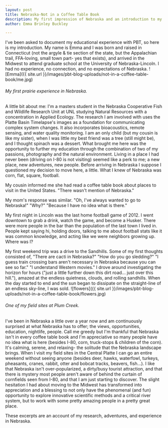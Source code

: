 ```yaml
---
layout: post
title: Nebraska-Not in a Coffee Table Book
description: My first impression of Nebraska and an introduction to my research.
author: Emma Brinley Buckley

---
```

I've been asked to document my educational experience with PBT, so here is my introduction. My name is Emma and I was born and raised in Connecticut (not the argyle & tie section of the state, but the Appalachian trail, FFA-loving, small town part- yes that exists), and arrived in the Midwest to attend graduate school at the University of Nebraska-Lincoln. I had no experience, no connection, and no expectations of Nebraska.
![Emma]({{ site.url }}/images/pbt-blog-uploads/not-in-a-coffee-table-book/me.jpg) 
###### My first prairie experience in Nebraska.

A little bit about me: I'm a masters student in the Nebraska Cooperative Fish and Wildlife Research Unit at UNL studying Natural Resources with a concentration in Applied Ecology. The research I am involved with uses the Platte Basin Timelapse's images as a foundation for communicating complex system changes. It also incorporates bioacoustics, remote sensing, and water quality monitoring.  I am an only child (but my cousin is like my sister), when I was little my best friend was a tree (still might be), and I thought spinach was a dessert. What brought me here was the opportunity to further my education through the combination of two of my passions, photography and the natural environment. Living in a place I had never been (driving on I-80 is not visiting) seemed like a perk to me; a new place, new adventures, new people. Before arriving in Nebraska I suppose I questioned my decision to move here, a little. What I knew of Nebraska was corn, flat, square, football.

My cousin informed me she had read a coffee table book about places to visit in the United States. "There wasn't mention of Nebraska."

My mom's response was similar.
"Oh, I've always wanted to go to Nebraska!" 
"Why?"
"Because I have no idea what is there."

My first night in Lincoln was the last home football game of 2012. I went downtown to grab a drink, watch the game, and become a Husker. There were more people in the bar than the population of the last town I lived in. People kept saying hi, holding doors, talking to me about football stats like it was common knowledge, and acting like we were neighbors growing up. Where was I?

My first weekend trip was a drive to the Sandhills. Some of my first thoughts consisted of,
"There are cacti in Nebraska?"
"How do you go sledding?"
"I guess train crossing bars aren't necessary in Nebraska because you can see so far."
"I understand Western movies."
I drove around investigating the horizon for hours ("just a little further down this dirt road... just over this hill."), amazed at the endless quietness, clouds, and rolling sandhills. When the day started to end and the sun began to dissipate on the straight-line of an endless sky-line, I was sold.
![flowers]({{ site.url }}/images/pbt-blog-uploads/not-in-a-coffee-table-book/flowers.jpg) 
###### One of my field sites at Plum Creek.

I've been in Nebraska a little over a year now and am continuously surprised at what Nebraska has to offer; the views, opportunities, education, nightlife, people. Call me greedy but I'm thankful that Nebraska isn't in every coffee table book and I'm appreciative so many people have no idea what is here (besides I-80, corn, truck-stops & children of the corn). It's calming, serene, and relaxing- the solitude that the Nebraska landscape brings. When I visit my field sites in the Central Platte I can go an entire weekend without seeing anyone (besides deer, hawks, waterfowl, turkeys, pheasants, cranes, rabbit, otter and bobcat tracks, beavers, fish...). I like that Nebraska isn't over-popularized, a dirty/busy tourist attraction, and that there is mystery most people aren't aware of behind the curtain of cornfields seen from I-80, and that I am just starting to discover.
The slight hesitation I had about moving to the Midwest has transformed into appreciation and a blessing to not only have the phenomenal (and fun) opportunity to explore innovative scientific methods and a critical river system, but to work with some pretty amazing people in a pretty great place.

These excerpts are an account of my research, adventures, and experience in Nebraska.